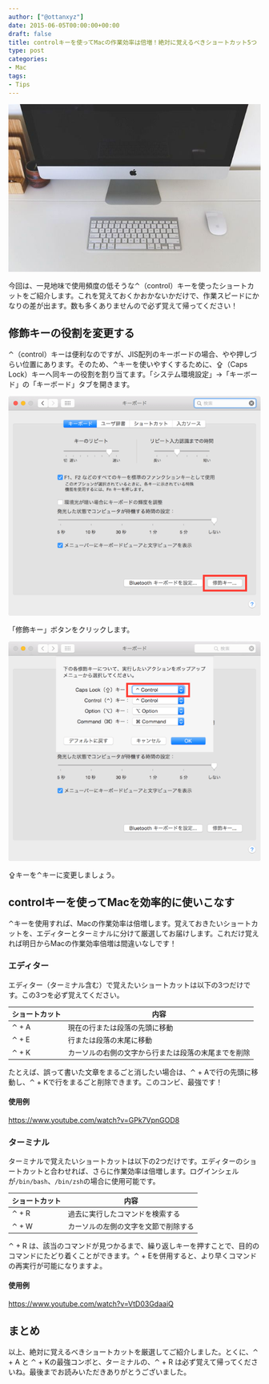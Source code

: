 ```yaml
---
author: ["@ottanxyz"]
date: 2015-06-05T00:00:00+00:00
draft: false
title: controlキーを使ってMacの作業効率は倍増！絶対に覚えるべきショートカット5つ
type: post
categories:
- Mac
tags:
- Tips
---
```


![](150604-5570406aec37e.jpg)

今回は、一見地味で使用頻度の低そうな⌃（control）キーを使ったショートカットをご紹介します。これを覚えておくかおかないかだけで、作業スピードにかなりの差が出ます。数も多くありませんので必ず覚えて帰ってください！

## 修飾キーの役割を変更する

⌃（control）キーは便利なのですが、JIS配列のキーボードの場合、やや押しづらい位置にあります。そのため、⌃キーを使いやすくするために、⇪（Caps Lock）キーへ同キーの役割を割り当てます。「システム環境設定」→「キーボード」の「キーボード」タブを開きます。

![](150604-557041e1cf1b9.png)

「修飾キー」ボタンをクリックします。

![](150604-557041e527e1c.png)

⇪キーを⌃キーに変更しましょう。

## controlキーを使ってMacを効率的に使いこなす

⌃キーを使用すれば、Macの作業効率は倍増します。覚えておきたいショートカットを、エディターとターミナルに分けて厳選してお届けします。これだけ覚えれば明日からMacの作業効率倍増は間違いなしです！

### エディター

エディター（ターミナル含む）で覚えたいショートカットは以下の3つだけです。この3つを必ず覚えてください。

| ショートカット | 内容                                                 |
| -------------- | ---------------------------------------------------- |
| ⌃ + A          | 現在の行または段落の先頭に移動                       |
| ⌃ + E          | 行または段落の末尾に移動                             |
| ⌃ + K          | カーソルの右側の文字から行または段落の末尾までを削除 |

たとえば、誤って書いた文章をまるごと消したい場合は、⌃ + Aで行の先頭に移動し、⌃ + Kで行をまるごと削除できます。このコンビ、最強です！

#### 使用例

<https://www.youtube.com/watch?v=GPk7VpnGOD8>

### ターミナル

ターミナルで覚えたいショートカットは以下の2つだけです。エディターのショートカットと合わせれば、さらに作業効率は倍増します。ログインシェルが`/bin/bash`、`/bin/zsh`の場合に使用可能です。

| ショートカット | 内容                                 |
| -------------- | ------------------------------------ |
| ⌃ + R          | 過去に実行したコマンドを検索する     |
| ⌃ + W          | カーソルの左側の文字を文節で削除する |

⌃ + R は、該当のコマンドが見つかるまで、繰り返しキーを押すことで、目的のコマンドにたどり着くことができます。⌃ + Eを併用すると、より早くコマンドの再実行が可能になりますよ。

#### 使用例

<https://www.youtube.com/watch?v=VtD03GdaaiQ>

## まとめ

以上、絶対に覚えるべきショートカットを厳選してご紹介しました。とくに、⌃ + A と ⌃ + Kの最強コンボと、ターミナルの、⌃ + R は必ず覚えて帰ってくださいね。最後までお読みいただきありがとうございました。
